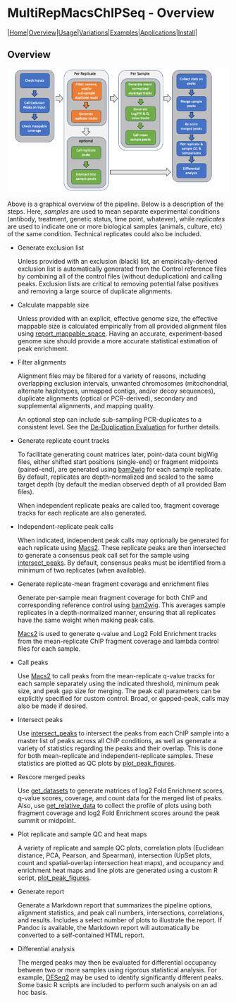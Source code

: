 # MultiRepMacsChIPSeq - Overview

|[Home](Readme.md)|[Overview](Overview.md)|[Usage](Usage.md)|[Variations](Variations.md)|[Examples](Examples.md)|[Applications](applications.md)|[Install](Install.md)|


## Overview

![Overview](MultiRepMacsChIPSeq.png)

Above is a graphical overview of the pipeline. Below is a description of the steps.
Here, _samples_ are used to mean separate experimental conditions (antibody,
treatment, genetic status, time point, whatever), while _replicates_ are used to
indicate one or more biological samples (animals, culture, etc) of the same
condition. Technical replicates could also be included.

- Generate exclusion list

	Unless provided with an exclusion (black) list, an empirically-derived exclusion 
	list is automatically generated from the Control reference files by combining all 
	of the control files (without deduplication) and calling peaks. Exclusion lists 
	are critical to removing potential false positives and removing a large source of 
	duplicate alignments.

- Calculate mappable size

	Unless provided with an explicit, effective genome size, the effective mappable 
	size is calculated empirically from all provided alignment files using 
	[report\_mappable\_space](applications/report_mappable_space.md). Having an 
	accurate, experiment-based genome size should provide a more accurate statistical 
	estimation of peak enrichment.

- Filter alignments

	Alignment files may be filtered for a variety of reasons, including overlapping 
	exclusion intervals, unwanted chromosomes (mitochondrial, alternate haplotypes, 
	unmapped contigs, and/or decoy sequences), duplicate alignments (optical or 
	PCR-derived), secondary and supplemental alignments, and mapping quality. 
	
	An optional step can include sub-sampling PCR-duplicates to a consistent level. 
	See the [De-Duplication Evaluation](DeDuplicationEvaluation/ReadMe.md) for 
	further details.
	
- Generate replicate count tracks 

	To facilitate generating count matrices later, point-data count bigWig files,
	either shifted start positions (single-end) or fragment midpoints (paired-end),
	are generated using
	[bam2wig](http://tjparnell.github.io/biotoolbox/apps/bam2wig.html) for each
	sample replicate. By default, replicates are depth-normalized and scaled to the
	same target depth (by default the median observed depth of all provided Bam
	files). 
	
	When independent replicate peaks are called too, fragment coverage tracks for
	each replicate are also generated.
	
- Independent-replicate peak calls

	When indicated, independent peak calls may optionally be generated for each 
	replicate using [Macs2](https://pypi.org/project/MACS2/). These replicate peaks 
	are then intersected to generate a consensus peak call set for the sample using 
	[intersect_peaks](applications/intersect_peaks.md). By default, consensus 
	peaks must be identified from a minimum of two replicates (when available).

- Generate replicate-mean fragment coverage and enrichment files

	Generate per-sample mean fragment coverage for both ChIP and corresponding
	reference control using
	[bam2wig](http://tjparnell.github.io/biotoolbox/apps/bam2wig.html). This averages
	sample replicates in a depth-normalized manner, ensuring that all replicates have
	the same weight when making peak calls.

	[Macs2](https://pypi.org/project/MACS2/) is used to generate q-value and Log2 Fold
	Enrichment tracks from the mean-replicate ChIP fragment coverage and lambda 
	control files for each sample.

- Call peaks

	Use [Macs2](https://pypi.org/project/MACS2/) to call peaks from the mean-replicate
	q-value tracks for each sample separately using the indicated threshold, minimum
	peak size, and peak gap size for merging. The peak call parameters can be
	explicitly specified for custom control. Broad, or gapped-peak, calls may also be
	made if desired.

- Intersect peaks

	Use [intersect_peaks](applications/intersect_peaks.md) to intersect the peaks
	from each ChIP sample into a master list of peaks across all ChIP conditions,
	as well as generate a variety of statistics regarding the peaks and their
	overlap. This is done for both mean-replicate and independent-replicate samples. 
	These statistics are plotted as QC plots by 
	[plot_peak_figures](applications/plot_peak_figures.md).

- Rescore merged peaks

	Use [get_datasets](http://tjparnell.github.io/biotoolbox/apps/get_datasets.html)
	to generate matrices of log2 Fold Enrichment scores, q-value scores, coverage,
	and count data for the merged list of peaks. Also, use
	[get\_relative\_data](http://tjparnell.github.io/biotoolbox/apps/get_relative_data.html)
	to collect the profile of plots using both fragment coverage and log2 Fold
	Enrichment scores around the peak summit or midpoint.

- Plot replicate and sample QC and heat maps

	A variety of replicate and sample QC plots, correlation plots (Euclidean
	distance, PCA, Pearson, and Spearman), intersection (UpSet plots, count and 
	spatial-overlap intersection heat maps), and occupancy and enrichment heat maps
	and line plots are generated using a custom R script,
	[plot_peak_figures](applications/plot_peak_figures.md).

- Generate report

	Generate a Markdown report that summarizes the pipeline options, alignment
	statistics, and peak call numbers, intersections, correlations, and results.
	Includes a select number of plots to illustrate the report. If Pandoc is
	available, the Markdown report will automatically be converted to a
	self-contained HTML report.

- Differential analysis

	The merged peaks may then be evaluated for differential occupancy between two or
	more samples using rigorous statistical analysis. For example,
	[DESeq2](https://bioconductor.org/packages/DESeq2/) may be used to identify
	significantly different peaks. Some basic R scripts are included to perform such
	analysis on an ad hoc basis.




